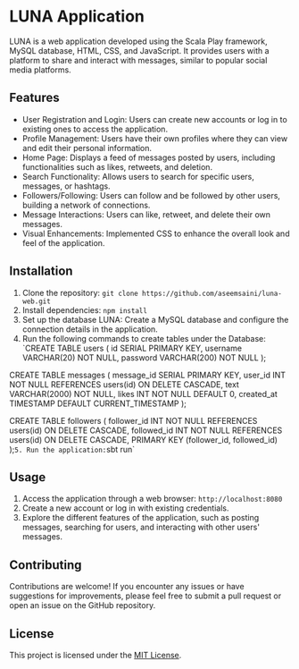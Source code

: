 # LUNA Application

LUNA is a web application developed using the Scala Play framework, MySQL database, HTML, CSS, and JavaScript. It provides users with a platform to share and interact with messages, similar to popular social media platforms.

## Features

- User Registration and Login: Users can create new accounts or log in to existing ones to access the application.
- Profile Management: Users have their own profiles where they can view and edit their personal information.
- Home Page: Displays a feed of messages posted by users, including functionalities such as likes, retweets, and deletion.
- Search Functionality: Allows users to search for specific users, messages, or hashtags.
- Followers/Following: Users can follow and be followed by other users, building a network of connections.
- Message Interactions: Users can like, retweet, and delete their own messages.
- Visual Enhancements: Implemented CSS to enhance the overall look and feel of the application.

## Installation

1. Clone the repository: `git clone https://github.com/aseemsaini/luna-web.git`
2. Install dependencies: `npm install`
3. Set up the database LUNA: Create a MySQL database and configure the connection details in the application.
4. Run the following commands to create tables under the Database:
 `CREATE TABLE users (
  id SERIAL PRIMARY KEY,
  username VARCHAR(20) NOT NULL,
  password VARCHAR(200) NOT NULL
);

CREATE TABLE messages (
  message_id SERIAL PRIMARY KEY,
  user_id INT NOT NULL REFERENCES users(id) ON DELETE CASCADE,
  text VARCHAR(2000) NOT NULL,
  likes INT NOT NULL DEFAULT 0,
  created_at TIMESTAMP DEFAULT CURRENT_TIMESTAMP
);

CREATE TABLE followers (
  follower_id INT NOT NULL REFERENCES users(id) ON DELETE CASCADE,
  followed_id INT NOT NULL REFERENCES users(id) ON DELETE CASCADE,
  PRIMARY KEY (follower_id, followed_id)
);`
5. Run the application: `sbt run`

## Usage

1. Access the application through a web browser: `http://localhost:8080`
2. Create a new account or log in with existing credentials.
3. Explore the different features of the application, such as posting messages, searching for users, and interacting with other users' messages.

## Contributing

Contributions are welcome! If you encounter any issues or have suggestions for improvements, please feel free to submit a pull request or open an issue on the GitHub repository.

## License

This project is licensed under the [MIT License](https://opensource.org/licenses/MIT).
